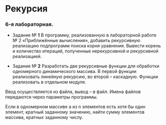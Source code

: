 # Рекурсия
### 6-я лабораторная.
* Задание № __1__
В программу, реализованную в лабораторной работе № 2 «Приближённые вычисления», добавить рекурсивную реализацию подпрограмм поиска корня уравнения. Вывести корень и количество итераций, полученные нерекурсивной и рекурсивной реализацией.

* Задание № __2__
Разработать две рекурсивные функции для обработки одномерного динамического массива. В первой функции реализовать линейную рекурсию, во второй – каскадную. Функции реализовать в отдельном модуле.

Ввод осуществляется из файла, вывод – в файл. Имена файлов передаются через параметры программы.

Если в одномерном массиве a из n элементов есть хотя бы один элемент, кратный заданному значению, найти сумму элементов массива, кратных заданному числу.
